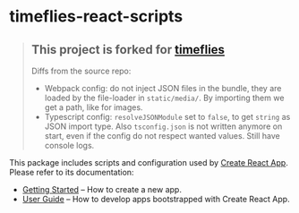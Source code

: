 # timeflies-react-scripts

> ## This project is forked for [timeflies](https://github.com/Chnapy/timeflies)
>
> Diffs from the source repo:
>
> - Webpack config: do not inject JSON files in the bundle, they are loaded by the file-loader in `static/media/`. By importing them we get a path, like for images.
> - Typescript config: `resolveJSONModule` set to `false`, to get `string` as JSON import type. Also `tsconfig.json` is not written anymore on start, even if the config do not respect wanted values. Still have console logs.

This package includes scripts and configuration used by [Create React App](https://github.com/facebook/create-react-app).<br>
Please refer to its documentation:

- [Getting Started](https://facebook.github.io/create-react-app/docs/getting-started) – How to create a new app.
- [User Guide](https://facebook.github.io/create-react-app/) – How to develop apps bootstrapped with Create React App.

